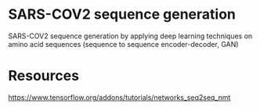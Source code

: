 # SARS-COV2 sequence generation
SARS-COV2 sequence generation by applying deep learning techniques on amino acid sequences (sequence to sequence encoder-decoder, GAN)

# Resources
https://www.tensorflow.org/addons/tutorials/networks_seq2seq_nmt
